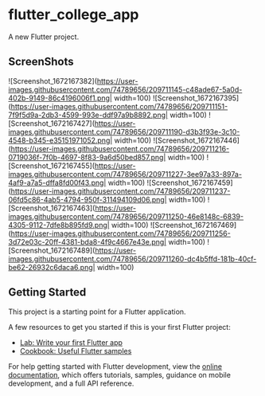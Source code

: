 # flutter_college_app

A new Flutter project.

## ScreenShots

![Screenshot_1672167382](https://user-images.githubusercontent.com/74789656/209711145-c48ade67-5a0d-402b-9149-86c4196006f1.png| width=100)
![Screenshot_1672167395](https://user-images.githubusercontent.com/74789656/209711151-7f9f5d9a-2db3-4599-993e-ddf97a9b8892.png| width=100)
![Screenshot_1672167427](https://user-images.githubusercontent.com/74789656/209711190-d3b3f93e-3c10-4548-b345-e35151971052.png| width=100)
![Screenshot_1672167446](https://user-images.githubusercontent.com/74789656/209711216-0719036f-7f0b-4697-8f83-9a6d50bed857.png| width=100)
![Screenshot_1672167455](https://user-images.githubusercontent.com/74789656/209711227-3ee97a33-897a-4af9-a7a5-dffa8fd00f43.png| width=100)
![Screenshot_1672167459](https://user-images.githubusercontent.com/74789656/209711237-06fd5c86-4ab5-4794-950f-311494109d06.png| width=100)
![Screenshot_1672167463](https://user-images.githubusercontent.com/74789656/209711250-46e8148c-6839-4305-9112-7dfe8b895fd9.png| width=100)
![Screenshot_1672167469](https://user-images.githubusercontent.com/74789656/209711256-3d72e03c-20ff-4381-bda8-4f9c4667e43e.png| width=100)
![Screenshot_1672167489](https://user-images.githubusercontent.com/74789656/209711260-dc4b5ffd-181b-40cf-be62-26932c6daca6.png| width=100)

## Getting Started

This project is a starting point for a Flutter application.

A few resources to get you started if this is your first Flutter project:

- [Lab: Write your first Flutter app](https://docs.flutter.dev/get-started/codelab)
- [Cookbook: Useful Flutter samples](https://docs.flutter.dev/cookbook)

For help getting started with Flutter development, view the
[online documentation](https://docs.flutter.dev/), which offers tutorials,
samples, guidance on mobile development, and a full API reference.
